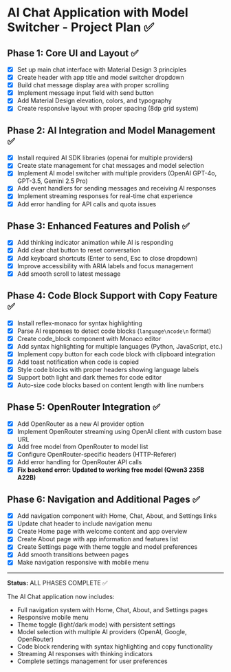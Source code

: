 # AI Chat Application with Model Switcher - Project Plan ✅

## Phase 1: Core UI and Layout ✅
- [x] Set up main chat interface with Material Design 3 principles
- [x] Create header with app title and model switcher dropdown
- [x] Build chat message display area with proper scrolling
- [x] Implement message input field with send button
- [x] Add Material Design elevation, colors, and typography
- [x] Create responsive layout with proper spacing (8dp grid system)

## Phase 2: AI Integration and Model Management ✅
- [x] Install required AI SDK libraries (openai for multiple providers)
- [x] Create state management for chat messages and model selection
- [x] Implement AI model switcher with multiple providers (OpenAI GPT-4o, GPT-3.5, Gemini 2.5 Pro)
- [x] Add event handlers for sending messages and receiving AI responses
- [x] Implement streaming responses for real-time chat experience
- [x] Add error handling for API calls and quota issues

## Phase 3: Enhanced Features and Polish ✅
- [x] Add thinking indicator animation while AI is responding
- [x] Add clear chat button to reset conversation
- [x] Add keyboard shortcuts (Enter to send, Esc to close dropdown)
- [x] Improve accessibility with ARIA labels and focus management
- [x] Add smooth scroll to latest message

## Phase 4: Code Block Support with Copy Feature ✅
- [x] Install reflex-monaco for syntax highlighting
- [x] Parse AI responses to detect code blocks (```language\ncode\n``` format)
- [x] Create code_block component with Monaco editor
- [x] Add syntax highlighting for multiple languages (Python, JavaScript, etc.)
- [x] Implement copy button for each code block with clipboard integration
- [x] Add toast notification when code is copied
- [x] Style code blocks with proper headers showing language labels
- [x] Support both light and dark themes for code editor
- [x] Auto-size code blocks based on content length with line numbers

## Phase 5: OpenRouter Integration ✅
- [x] Add OpenRouter as a new AI provider option
- [x] Implement OpenRouter streaming using OpenAI client with custom base URL
- [x] Add free model from OpenRouter to model list
- [x] Configure OpenRouter-specific headers (HTTP-Referer)
- [x] Add error handling for OpenRouter API calls
- [x] **Fix backend error: Updated to working free model (Qwen3 235B A22B)**

## Phase 6: Navigation and Additional Pages ✅
- [x] Add navigation component with Home, Chat, About, and Settings links
- [x] Update chat header to include navigation menu
- [x] Create Home page with welcome content and app overview
- [x] Create About page with app information and features list
- [x] Create Settings page with theme toggle and model preferences
- [x] Add smooth transitions between pages
- [x] Make navigation responsive with mobile menu

---

**Status:** ALL PHASES COMPLETE ✅

The AI Chat application now includes:
- Full navigation system with Home, Chat, About, and Settings pages
- Responsive mobile menu
- Theme toggle (light/dark mode) with persistent settings
- Model selection with multiple AI providers (OpenAI, Google, OpenRouter)
- Code block rendering with syntax highlighting and copy functionality
- Streaming AI responses with thinking indicators
- Complete settings management for user preferences